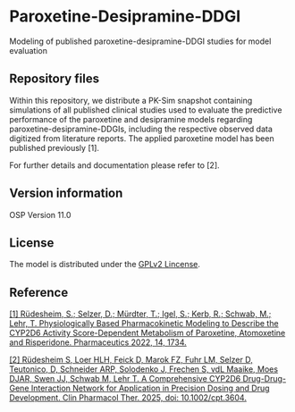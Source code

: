 # Paroxetine-Desipramine-DDGI
Modeling of published paroxetine-desipramine-DDGI studies for model evaluation

## Repository files
Within this repository, we distribute a PK-Sim snapshot containing simulations of all published clinical studies used to evaluate the predictive performance of the paroxetine and desipramine models regarding paroxetine-desipramine-DDGIs, including the respective observed data digitized from literature reports. The applied paroxetine model has been published previously [1]. 

For further details and documentation please refer to [2].


## Version information

OSP Version 11.0

## License 
The model is distributed under the [GPLv2 Lincense](https://github.com/Open-Systems-Pharmacology/Suite/blob/develop/LICENSE).

## Reference
[[1] Rüdesheim, S.; Selzer, D.; Mürdter, T.; Igel, S.; Kerb, R.; Schwab, M.; Lehr, T. Physiologically Based Pharmacokinetic Modeling to Describe the CYP2D6 Activity Score-Dependent Metabolism of Paroxetine, Atomoxetine and Risperidone. Pharmaceutics 2022, 14, 1734.](https://doi.org/10.3390/pharmaceutics14081734)

[[2] Rüdesheim S, Loer HLH, Feick D, Marok FZ, Fuhr LM, Selzer D, Teutonico, D, Schneider ARP, Solodenko J, Frechen S, vdL Maaike, Moes DJAR, Swen JJ, Schwab M, Lehr T. A Comprehensive CYP2D6 Drug-Drug-Gene Interaction Network for Application in Precision Dosing and Drug Development. Clin Pharmacol Ther. 2025, doi: 10.1002/cpt.3604.](https://pubmed.ncbi.nlm.nih.gov/39953671/)
